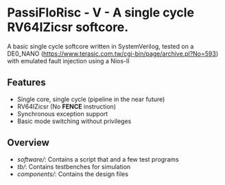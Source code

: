 # PassiFloRisc - V - A single cycle RV64IZicsr softcore.

A basic single cycle softcore written in SystemVerilog, tested on a DE0_NANO (https://www.terasic.com.tw/cgi-bin/page/archive.pl?No=593) with emulated fault injection using a Nios-II

## Features
* Single core, single cycle (pipeline in the near future)
* RV64IZicsr (No **FENCE** instruction)
* Synchronous exception support
* Basic mode switching without privileges 

## Overview
* *software/*: Contains a script that and a few test programs
* *tb/*: Contains testbenches for simulation
* *components/*: Contains the design files
